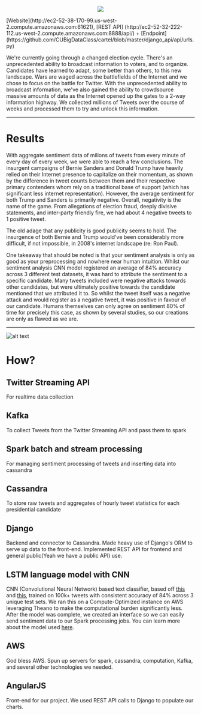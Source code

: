 <p align="center">
  <img src="https://raw.githubusercontent.com/CUBigDataClass/cartel/master/web_frontend/app/img/readme.png">
</p>
[Website](http://ec2-52-38-170-99.us-west-2.compute.amazonaws.com:61621), [REST API] (http://ec2-52-32-222-112.us-west-2.compute.amazonaws.com:8888/api/) + [Endpoint] (https://github.com/CUBigDataClass/cartel/blob/master/django_api/api/urls.py)

We're currently going through a changed election cycle. There's an unprecedented ability to broadcast information to voters, and to organize. Candidates have learned to adapt, some better than others, to this new landscape. Wars are waged across the battlefields of the Internet and we chose to focus on the battle for Twitter. With the unprecedented ability to broadcast information, we've also gained the ability to crowdsource massive amounts of data as the Internet opened up the gates to a 2-way information highway. We collected millions of Tweets over the course of weeks and processed them to try and unlock this information.

---

# Results

With aggregate sentiment data of milions of tweets from every minute of every day of every week, we were able to reach a few conclusions. The insurgent campaigns of Bernie Sanders and Donald Trump have heavily relied on their Internet presence to capitalize on their momentum, as shown by the difference in tweet counts between them and their respective primary contenders whom rely on a traditional base of support (which has significant less internet representation). However, the average sentiment for both Trump and Sanders is primarily negative. Overall, negativity is the name of the game. From allegations of election fraud, deeply divisive statements, and inter-party friendly fire, we had about 4 negative tweets to 1 positive tweet.

The old adage that any publicity is good publicity seems to hold. The insurgence of both Bernie and Trump would've been considerably more difficult, if not impossible, in 2008's internet landscape (re: Ron Paul).

One takeaway that should be noted is that your sentiment analysis is only as good as your preprocessing and nowhere near human intuition. Whilst our sentiment analysis CNN model registered an average of 84% accuracy across 3 different test datasets, it was hard to attribute the sentiment to a specific candidate. Many tweets included were negative attacks towards other candidates, but were ultimately positive towards the candidate mentioned that we attributed it to. So whilst the tweet itself was a negative attack and would register as a negative tweet, it was positive in favour of our candidate. Humans themselves can only agree on sentiment 80% of time for precisely this case, as shown by several studies, so our creations are only as flawed as we are.

---

![alt text](https://raw.githubusercontent.com/CUBigDataClass/cartel/master/web_frontend/app/img/techstack.png "Twittical")

# How?

## Twitter Streaming API

For realtime data collection

## Kafka

To collect Tweets from the Twitter Streaming API and pass them to spark

## Spark batch and stream processing

For managing sentiment processing of tweets and inserting data into cassandra

## Cassandra

To store raw tweets and aggregates of hourly tweet statistics for each presidential candidate

## Django

Backend and connector to Cassandra. Made heavy use of Django's ORM to serve up data to the front-end. Implemented REST API for frontend and general public(Yeah we have a public API) use.

## LSTM language model with CNN
CNN (Convolutional Neural Network) based text classifier, based off [this](http://arxiv.org/abs/1408.5882) and [this](https://github.com/flipkart-incubator/optimus), trained on 100k+ tweets with consistent accuracy of 84% across 3 unique test sets. We ran this on a Compute-Optimized instance on AWS leveraging Theano to make the computational burden significantly less. After the model was complete, we created an interface so we can easily send sentiment data to our Spark processing jobs. You can learn more about the model used [here](https://github.com/CUBigDataClass/cartel/blob/master/analysis/sentiment_analysis/README.md).

## AWS

God bless AWS. Spun up servers for spark, cassandra, computation, Kafka, and several other technologies we needed.

## AngularJS

Front-end for our project. We used REST API calls to Django to populate our charts.
